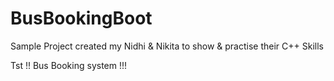 # BusBookingBoot
Sample Project created my Nidhi &amp; Nikita to show &amp; practise their C++ Skills 

Tst !!
Bus Booking system !!!
